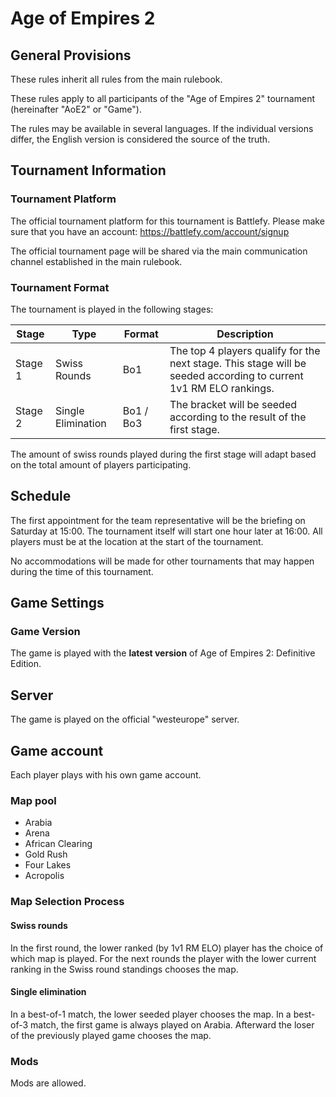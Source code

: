 # Age of Empires 2

## General Provisions

These rules inherit all rules from the main rulebook.

These rules apply to all participants of the "Age of Empires 2" tournament (hereinafter "AoE2" or "Game").

The rules may be available in several languages. If the individual versions differ, the English version is considered the source of the truth.

## Tournament Information

### Tournament Platform

The official tournament platform for this tournament is Battlefy.
Please make sure that you have an account: https://battlefy.com/account/signup

The official tournament page will be shared via the main communication channel established in the main rulebook.

### Tournament Format

The tournament is played in the following stages:

| Stage   | Type               | Format    | Description                                                                                                       |
|---------|--------------------|-----------|-------------------------------------------------------------------------------------------------------------------|
| Stage 1 | Swiss Rounds       | Bo1       | The top 4 players qualify for the next stage. This stage will be seeded according to current 1v1 RM ELO rankings. |
| Stage 2 | Single Elimination | Bo1 / Bo3 | The bracket will be seeded according to the result of the first stage.                                            |

The amount of swiss rounds played during the first stage will adapt based on the total amount of players participating.

## Schedule

The first appointment for the team representative will be the briefing on Saturday at 15:00.
The tournament itself will start one hour later at 16:00.
All players must be at the location at the start of the tournament.

No accommodations will be made for other tournaments that may happen during the time of this tournament.

## Game Settings

### Game Version

The game is played with the **latest version** of Age of Empires 2: Definitive Edition.

## Server

The game is played on the official "westeurope" server.

## Game account

Each player plays with his own game account.

### Map pool

* Arabia
* Arena
* African Clearing
* Gold Rush
* Four Lakes
* Acropolis

### Map Selection Process

#### Swiss rounds

In the first round, the lower ranked (by 1v1 RM ELO) player has the choice of which map is played.
For the next rounds the player with the lower current ranking in the Swiss round standings chooses the map.

#### Single elimination

In a best-of-1 match, the lower seeded player chooses the map.
In a best-of-3 match, the first game is always played on Arabia.
Afterward the loser of the previously played game chooses the map.

### Mods

Mods are allowed.
